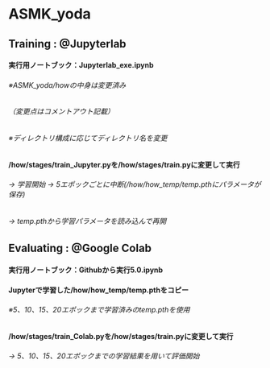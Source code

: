 # ASMK_yoda
## Training : @Jupyterlab
#### 実行用ノートブック：Jupyterlab_exe.ipynb
###### ※ASMK_yoda/howの中身は変更済み
###### （変更点はコメントアウト記載）
###### ※ディレクトリ構成に応じてディレクトリ名を変更
#### /how/stages/train_Jupyter.pyを/how/stages/train.pyに変更して実行
######  → 学習開始 → 5エポックごとに中断(/how/how_temp/temp.pthにパラメータが保存)
######  → temp.pthから学習パラメータを読み込んで再開

## Evaluating : @Google Colab
#### 実行用ノートブック：Githubから実行5.0.ipynb
#### Jupyterで学習した/how/how_temp/temp.pthをコピー
###### ※5、10、15、20エポックまで学習済みのtemp.pthを使用
#### /how/stages/train_Colab.pyを/how/stages/train.pyに変更して実行
######  → 5、10、15、20エポックまでの学習結果を用いて評価開始
